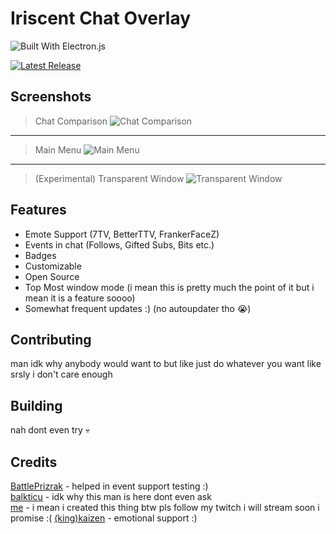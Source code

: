 # Iriscent Chat Overlay

![Built With Electron.js](https://img.shields.io/badge/Built%20With%20Electron-191970?style=for-the-badge&logo=Electron&logoColor=white)

[![Latest Release](https://release-badges-generator.vercel.app/api/releases.svg?user=felixfromdiscord&repo=iriscent-chat-overlay&gradient=4259f7,8bfaec)](https://github.com/felixfromdiscord/iriscent-chat-overlay/releases)

## Screenshots

> Chat Comparison ![Chat Comparison](https://felix.is-a-useless.engineer/62lvjy_CZ.gif)
---
> Main Menu ![Main Menu](https://felix.is-a-useless.engineer/62lv_9IVu.png)
---
> (Experimental) Transparent Window ![Transparent Window](https://felix.is-a-useless.engineer/62nqjIb8l.gif)

## Features

- Emote Support (7TV, BetterTTV, FrankerFaceZ)
- Events in chat (Follows, Gifted Subs, Bits etc.)
- Badges
- Customizable
- Open Source
- Top Most window mode (i mean this is pretty much the point of it but i mean it is a feature soooo)
- Somewhat frequent updates :) (no autoupdater tho 😭)

## Contributing

man idk why anybody would want to but like just do whatever you want like srsly i don't care enough

## Building

nah dont even try 💀

## Credits

[BattlePrizrak](https://twitch.tv/battleprizrak) - helped in event support testing :)  
[balkticu](https://twitch.tv/balkticu) - idk why this man is here dont even ask  
[me](https://twitch.tv/felixfromdiscord) - i mean i created this thing btw pls follow my twitch i will stream soon i promise :(
[(king)kaizen](https://twitch.tv/king_kaizen_) - emotional support :)
